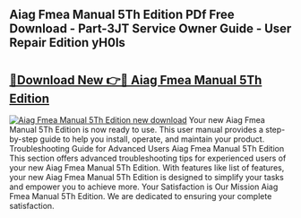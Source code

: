 ## Aiag Fmea Manual 5Th Edition PDf Free Download - Part-3JT Service Owner Guide - User Repair Edition yH0ls

# <h2><a href="http://bc6780.oget.top/?id=Aiag+Fmea+Manual+5Th+Edition">🔗Download New 👉🔴 Aiag Fmea Manual 5Th Edition</a></h2>

[![Aiag Fmea Manual 5Th Edition new download](https://i.imgur.com/5g1atiW.png)](http://bc6780.oget.top/?id=Aiag+Fmea+Manual+5Th+Edition)
Your new Aiag Fmea Manual 5Th Edition is now ready to use. This user manual provides a step-by-step guide to help you install, operate, and maintain your product. Troubleshooting Guide for Advanced Users Aiag Fmea Manual 5Th Edition This section offers advanced troubleshooting tips for experienced users of your new Aiag Fmea Manual 5Th Edition. With features like list of features, your new Aiag Fmea Manual 5Th Edition is designed to simplify your tasks and empower you to achieve more. Your Satisfaction is Our Mission Aiag Fmea Manual 5Th Edition. We are dedicated to ensuring your complete satisfaction.
